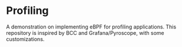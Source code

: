 # Profiling

A demonstration on implementing eBPF for profiling applications. This repository is inspired by BCC and Grafana/Pyroscope, with some customizations.
